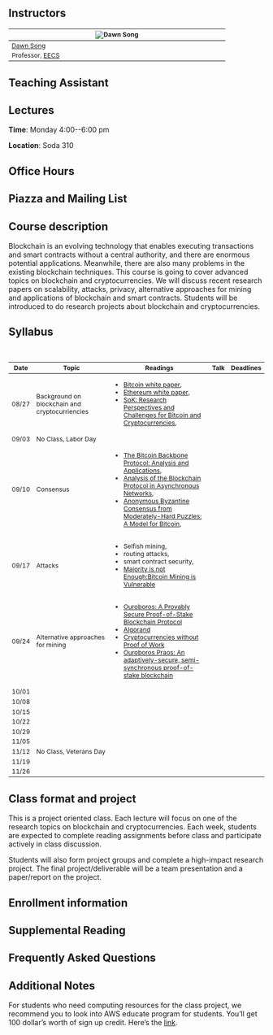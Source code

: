 ## Instructors

<table style="table-layout: fixed; font-size: 88%;">
  <thead>
    <tr>
      <th style="width: 25%;"><img src="https://people.eecs.berkeley.edu/~dawnsong/dawn-berkeley.jpg" alt="Dawn Song"></th>
    </tr>
  </thead>
  <tbody>
    <tr>
      <td><a href="https://people.eecs.berkeley.edu/~dawnsong/">Dawn Song</a></td>
    </tr>
    <tr>
      <td>Professor, <a href="https://eecs.berkeley.edu/">EECS</a></td>
    </tr>
  </tbody>
</table>

## Teaching Assistant

## Lectures

**Time**: Monday 4:00--6:00 pm

**Location**: Soda 310

## Office Hours


## Piazza and Mailing List


## Course description
Blockchain is an evolving technology that enables executing transactions and smart contracts without a central authority, and there are enormous potential applications. Meanwhile, there are also many problems in the existing blockchain techniques. This course is going to cover advanced topics on blockchain and cryptocurrencies. We will discuss recent research papers on scalability, attacks, privacy, alternative approaches for mining and applications of blockchain and smart contracts. Students will be introduced to do research projects about blockchain and cryptocurrencies.

## Syllabus
<table style="table-layout: fixed; font-size: 88%;">
  <thead>
    <tr>
      <th style="width: 5%;">Date</th>
      <th style="width: 40%;">Topic</th>
      <th style="width: 55%;">Readings</th>
      <th style="width: 20%;">Talk</th>
      <th style="width: 10%;">Deadlines</th>
    </tr>
  </thead>
  <tbody>
    <tr>
      <td>08/27</td>
      <td>Background on blockchain and cryptocurriencies</td>
      <td>
        <ul>
        <li><a href="https://bitcoin.org/bitcoin.pdf">Bitcoin white paper</a>,</li>
        <li><a href="https://github.com/ethereum/wiki/wiki/White-Paper">Ethereum white paper</a>,</li>
        <li><a href="http://www.jbonneau.com/doc/BMCNKF15-IEEESP-bitcoin.pdf">SoK: Research Perspectives and Challenges for Bitcoin and Cryptocurrencies</a>,</li>
          </ul>
      </td>
      <td></td>
      <td></td>
    </tr>
    <tr>
      <td>09/03</td>
      <td>No Class, Labor Day</td>
      <td>      </td>
      <td>
      </td>
      <td></td>
    </tr>
    <tr>
      <td>09/10</td>
      <td>Consensus</td>
      <td>
        <ul>
        <li><a href="https://eprint.iacr.org/2014/765.pdf">The Bitcoin Backbone Protocol: Analysis and Applications</a>,</li>
        <li><a href="https://eprint.iacr.org/2016/454.pdf">Analysis of the Blockchain Protocol in Asynchronous Networks</a>,</li>
        <li><a href="https://socrates1024.s3.amazonaws.com/consensus.pdf">Anonymous Byzantine Consensus from Moderately-Hard Puzzles: A Model for Bitcoin</a>,</li>
         </ul>
      </td>
      <td>
        </td>
      <td></td>
    </tr>
    <tr>
      <td>09/17</td>
      <td>Attacks</td>
      <td>
        <ul>
        <li>Selfish mining,</li>
        <li>routing attacks,</li>
        <li>smart contract security,</li>
        <li><a href="https://arxiv.org/pdf/1311.0243.pdf">Majority is not Enough:Bitcoin Mining is Vulnerable</a></li>
        </ul>
      </td>
      <td>
      </td>
      <td></td>
    </tr>
    <tr>
      <td>09/24</td>
      <td>Alternative approaches for mining</td>
      <td>
      <ul>
        <li><a href="https://www.semanticscholar.org/paper/Ouroboros%3A-A-Provably-Secure-Proof-of-Stake-Kiayias-Russell/1c14549f7ba7d6a000d79a7d12255eb11113e6fa">Ouroboros: A Provably Secure Proof-of-Stake Blockchain Protocol</a></li>
        <li><a href="https://arxiv.org/pdf/1607.01341.pdf">Algorand</a></li>
        <li><a href="http://fc16.ifca.ai/bitcoin/papers/BGM16.pdf">Cryptocurrencies without Proof of Work</a></li>
        <li><a href="https://eprint.iacr.org/2017/573.pdf">Ouroboros Praos: An adaptively-secure, semi-synchronous proof-of-stake blockchain</a></li>
       </ul>
      </td>
      <td>
      </td> 
      <td></td>
    </tr>
    <tr>
      <td>10/01</td>
      <td></td>
      <td></td>
      <td></td>
      <td></td>
    </tr>
    <tr>
      <td>10/08</td>
      <td></td>
      <td></td>
      <td></td>
      <td></td>
    </tr>
    <tr>
      <td>10/15</td>
      <td></td>
      <td></td>
      <td>
      </td>
      <td>
      </td>
    </tr>
    <tr>
      <td>10/22</td>
      <td></td>
      <td></td>
      <td></td>
      <td></td>
    </tr>
    <tr>
      <td>10/29</td>
      <td>
      </td>
      <td></td>
      <td>
      </td>
      <td></td>
    </tr>
    <tr>
      <td>11/05</td>
      <td></td>
      <td></td>
      <td></td>
      <td></td>
    </tr>
    <tr>
      <td>11/12</td>
      <td>No Class, Veterans Day</td>
      <td>
      </td>
      <td>
      </td>
      <td></td>
    </tr>
    <tr>
      <td>11/19</td>
      <td></td>
      <td>
      </td>
      <td>
      </td>
      <td></td>
    </tr>
    <tr>
      <td>11/26</td>
      <td>
       </td>
      <td>
      </td>
      <td>
      </td>
      <td></td>
    </tr>
  </tbody>
</table>


## Class format and project
This is a project oriented class. Each lecture will focus on one of the research topics on blockchain and cryptocurrencies. Each week, students are expected to complete reading assignments before class and participate actively in class discussion.

Students will also form project groups and complete a high-impact research project. The final project/deliverable will be a team presentation and a paper/report on the project.


## Enrollment information


## Supplemental Reading

## Frequently Asked Questions

## Additional Notes

For students who need computing resources for the class project, we recommend you to look into AWS educate program for students. You’ll get 100 dollar’s worth of sign up credit. Here’s the [link](https://aws.amazon.com/education/awseducate/apply/).
